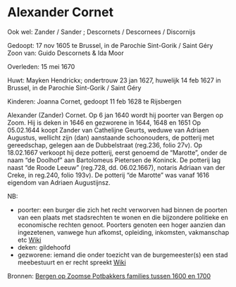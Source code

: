 # Alexander Cornet
Ook wel: Zander / Sander ; Descornets / Descornees / Discornijs

Gedoopt: 17 nov 1605 te Brussel, in de Parochie Sint-Gorik / Saint Géry
Zoon van: Guido Descornets & Ida Moor

Overleden: 15 mei 1670

Huwt: Mayken Hendrickx; ondertrouw 23 jan 1627, huwelijk 14 feb 1627 in Brussel, in de Parochie Sint-Gorik / Saint Géry

Kinderen:
Joanna Cornet, gedoopt 11 feb 1628 te Rijsbergen



Alexander (Zander) Cornet. 
Op 6 jan 1640 wordt hij poorter van Bergen op Zoom. 
Hij is deken in 1646 en gezworene in 1644, 1648 en 1651
Op 05.02.1644 koopt Zander van Cathelijne Geurts, weduwe van Adriaen Augustus, wellicht zijn (dan) aanstaande schoonouders, de potterij met gereedschap, gelegen aan de Dubbelstraat (reg.236, folio 27v). 
Op 18.02.1667 verkoopt hij deze potterij, eerst genoemd de “Marotte”, onder de naam “de Doolhof” aan Bartolomeus Pietersen de Koninck. De potterij lag naast “de Roode Leeuw” (reg.728, dd. 06.02.1667), notaris Adriaan van der Creke, in reg.240, folio 193v). De potterij “de Marotte” was vanaf 1616 eigendom van Adriaen Augustijnsz.

NB:
* poorter: een burger die zich het recht verworven had binnen de poorten van een plaats met stadsrechten te wonen en die bijzondere politieke en economische rechten genoot. Poorters genoten  een hoger aanzien dan ingezetenen, vanwege hun afkomst, opleiding, inkomsten, vakmanschap etc [Wiki](https://nl.wikipedia.org/wiki/Poorter)
* deken: gildehoofd
* gezworene: iemand die onder toezicht van de burgemeester(s) een stad meebestuurt en er recht spreekt [Wiki](https://nl.wikipedia.org/wiki/Gezworene_(stadsbestuur))

Bronnen:
[Bergen op Zoomse Potbakkers families tussen 1600 en 1700](https://www.geschiedkundigekringboz.nl/site/wp-content/uploads/2020/06/Bergen-op-Zoomse-Potbakkers-families-tussen-1600-en-1700.pdf)
